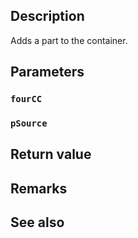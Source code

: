 ## Description

Adds a part to the container.

## Parameters

### `fourCC`

### `pSource`

## Return value

## Remarks

## See also
